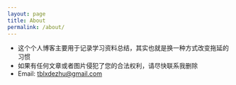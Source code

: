 ```yaml
---
layout: page
title: About
permalink: /about/
---
```




* 这个个人博客主要用于记录学习资料总结，其实也就是换一种方式改变拖延的习惯
* 如果有任何文章或者图片侵犯了您的合法权利，请尽快联系我删除
* Email:  tblxdezhu@gmail.com

